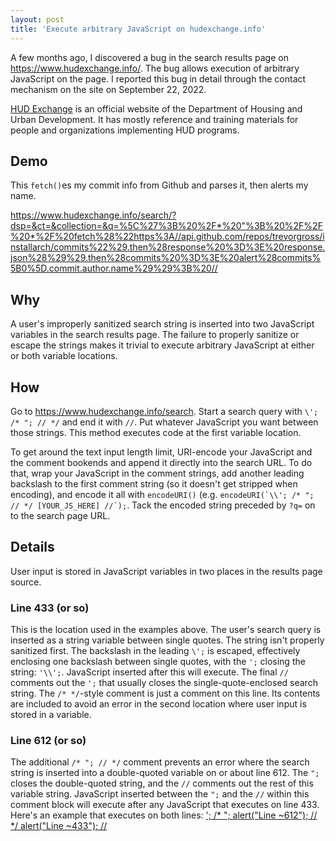 ```yaml
---
layout: post
title: 'Execute arbitrary JavaScript on hudexchange.info'
---
```

A few months ago, I discovered a bug in the search results page on <https://www.hudexchange.info/>. The bug allows execution of arbitrary JavaScript on the page. I reported this bug in detail through the contact mechanism on the site on September 22, 2022.

[HUD Exchange](https://www.hudexchange.info/) is an official website of the Department of Housing and Urban Development. It has mostly reference and training materials for people and organizations implementing HUD programs.

## Demo
This `fetch()`es my commit info from Github and parses it, then alerts my name.

<https://www.hudexchange.info/search/?dsp=&ct=&collection=&q=%5C%27%3B%20%2F*%20"%3B%20%2F%2F%20*%2F%20fetch%28%22https%3A//api.github.com/repos/trevorgross/installarch/commits%22%29.then%28response%20%3D%3E%20response.json%28%29%29.then%28commits%20%3D%3E%20alert%28commits%5B0%5D.commit.author.name%29%29%3B%20//>

## Why
A user's improperly sanitized search string is inserted into two JavaScript variables in the search results page. The failure to properly sanitize or escape the strings makes it trivial to execute arbitrary JavaScript at either or both variable locations.

## How
Go to <https://www.hudexchange.info/search>. Start a search query with `\'; /* "; // */` and end it with `//`. Put whatever JavaScript you want between those strings. This method executes code at the first variable location.

To get around the text input length limit, URI-encode your JavaScript and the comment bookends and append it directly into the search URL. To do that, wrap your JavaScript in the comment strings, add another leading backslash to the first comment string (so it doesn't get stripped when encoding), and encode it all with `encodeURI()` (e.g. ``encodeURI(`\\'; /* "; // */ [YOUR_JS_HERE] //`);``. Tack the encoded string preceded by `?q=` on to the search page URL.

## Details
User input is stored in JavaScript variables in two places in the results page source.

### Line 433 (or so)
This is the location used in the examples above. The user's search query is inserted as a string variable between single quotes. The string isn't properly sanitized first. The backslash in the leading `\';` is escaped, effectively enclosing one backslash between single quotes, with the `';` closing the string: `'\\';`. JavaScript inserted after this will execute. The final `//` comments out the `';` that usually closes the single-quote-enclosed search string. The `/* */`-style comment is just a comment on this line. Its contents are included to avoid an error in the second location where user input is stored in a variable.

### Line 612 (or so)
The additional `/* "; // */` comment prevents an error where the search string is inserted into a double-quoted variable on or about line 612. The `";` closes the double-quoted string, and the `//` comments out the rest of this variable string. JavaScript inserted between the `";` and the `//` within this comment block will execute after any JavaScript that executes on line 433. Here's an example that executes on both lines: [\'; /* "; alert("Line ~612"); // \*/ alert("Line ~433"); //](https://www.hudexchange.info/search/?q=%5C';%20/*%20%22;%20alert(%22Line%20~612%22);%20//%20*/%20alert(%22Line%20~433%22);%20//)
